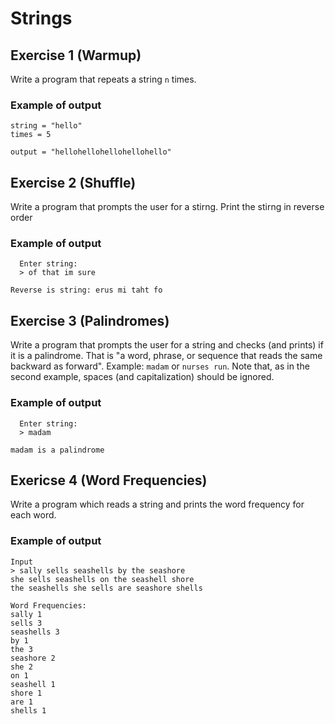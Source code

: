 # Strings

## Exercise 1 (Warmup)

Write a program that repeats a string `n` times.

### Example of output

```
string = "hello"
times = 5

output = "hellohellohellohellohello"
```

## Exercise 2 (Shuffle)

Write a program that prompts the user for a stirng. Print the stirng in reverse order

### Example of output

```
  Enter string:
  > of that im sure

Reverse is string: erus mi taht fo
```



## Exercise 3 (Palindromes)

Write a program that prompts the user for a string and checks (and prints) if it is a palindrome. That is "a word, phrase, or sequence that reads the same backward as forward".
Example: `madam` or `nurses run`. Note that, as in the second example, spaces (and capitalization) should be ignored.

### Example of output

```
  Enter string:
  > madam

madam is a palindrome
```



## Exericse 4 (Word Frequencies)

Write a program which reads a string and prints the word frequency for each word.



### Example of output

```
Input
> sally sells seashells by the seashore
she sells seashells on the seashell shore
the seashells she sells are seashore shells

Word Frequencies:
sally 1
sells 3
seashells 3
by 1
the 3
seashore 2
she 2
on 1
seashell 1
shore 1
are 1
shells 1
```